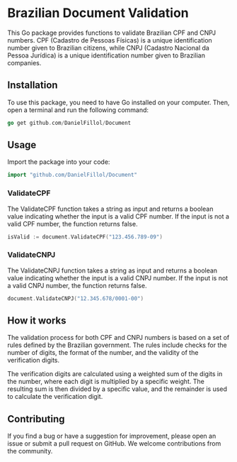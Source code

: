 # Brazilian Document Validation

This Go package provides functions to validate Brazilian CPF and CNPJ numbers. CPF (Cadastro de Pessoas Físicas) is a unique identification number given to Brazilian citizens, while CNPJ (Cadastro Nacional da Pessoa Jurídica) is a unique identification number given to Brazilian companies.

## Installation
To use this package, you need to have Go installed on your computer. Then, open a terminal and run the following command:
```go
go get github.com/DanielFillol/Document
```

## Usage
Import the package into your code:
```go
import "github.com/DanielFillol/Document"
```

### ValidateCPF
The ValidateCPF function takes a string as input and returns a boolean value indicating whether the input is a valid CPF number. If the input is not a valid CPF number, the function returns false.
```go
isValid := document.ValidateCPF("123.456.789-09")
```

### ValidateCNPJ
The ValidateCNPJ function takes a string as input and returns a boolean value indicating whether the input is a valid CNPJ number. If the input is not a valid CNPJ number, the function returns false.
```go
document.ValidateCNPJ("12.345.678/0001-00")
```

## How it works
The validation process for both CPF and CNPJ numbers is based on a set of rules defined by the Brazilian government. The rules include checks for the number of digits, the format of the number, and the validity of the verification digits.

The verification digits are calculated using a weighted sum of the digits in the number, where each digit is multiplied by a specific weight. The resulting sum is then divided by a specific value, and the remainder is used to calculate the verification digit.

## Contributing
If you find a bug or have a suggestion for improvement, please open an issue or submit a pull request on GitHub. We welcome contributions from the community.
